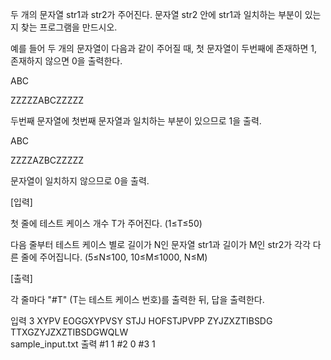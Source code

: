 두 개의 문자열 str1과 str2가 주어진다. 문자열 str2 안에 str1과 일치하는 부분이 있는지 찾는 프로그램을 만드시오.

예를 들어 두 개의 문자열이 다음과 같이 주어질 때, 첫 문자열이 두번째에 존재하면 1, 존재하지 않으면 0을 출력한다.
 

ABC

ZZZZZABCZZZZZ

두번째 문자열에 첫번째 문자열과 일치하는 부분이 있으므로 1을 출력.
 

ABC

ZZZZAZBCZZZZZ

문자열이 일치하지 않으므로 0을 출력.

 
 

[입력]
 

첫 줄에 테스트 케이스 개수 T가 주어진다.  (1≤T≤50)
 

다음 줄부터 테스트 케이스 별로 길이가 N인 문자열 str1과 길이가 M인 str2가 각각 다른 줄에 주어집니다. (5≤N≤100, 10≤M≤1000, N≤M)

 

[출력]
 

각 줄마다 "#T" (T는 테스트 케이스 번호)를 출력한 뒤, 답을 출력한다.



 
입력
3
XYPV
EOGGXYPVSY
STJJ
HOFSTJPVPP
ZYJZXZTIBSDG
TTXGZYJZXZTIBSDGWQLW	 
sample_input.txt
출력
#1 1
#2 0
#3 1
